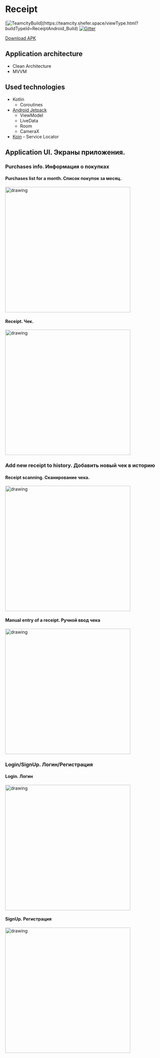 # Receipt

[![TeamcityBuild](https://teamcity.shefer.space/app/rest/builds/strob:(buildType:(project:(id:ReceiptAndroid)))/statusIcon.svg)](https://teamcity.shefer.space/viewType.html?buildTypeId=ReceiptAndroid_Build)
[![Gitter](https://badges.gitter.im/receipt-project/receipt-android.svg)](https://gitter.im/receipt-project/receipt-android?utm_source=badge&utm_medium=badge&utm_campaign=pr-badge)

[Download APK](https://receipt.shefer.space/android/distributions/)

## Application architecture
- Clean Architecture
- MVVM
## Used technologies
- Kotlin
  - Coroutines
- [Android Jetpack](https://developer.android.com/jetpack)
  - ViewModel
  - LiveData
  - Room
  - CameraX
- [Koin](https://insert-koin.io/) - Service Locator

## Application UI. Экраны приложения.

### Purchases info. Информация о покупках
#### Purchases list for a month. Список покупок за месяц.
<img src="https://i.ibb.co/mvFdWw5/photo-2020-07-26-15-28-30.jpg" alt="drawing" width="400"/>

#### Receipt. Чек.
<img src="https://i.ibb.co/qjKNkP4/photo-2020-07-26-15-28-29-2.jpg" alt="drawing" width="400"/>

### Add new receipt to history. Добавить новый чек в историю
#### Receipt scanning. Сканирование чека.
<img src="https://i.ibb.co/CWGGDk0/photo-2020-07-26-17-20-25.jpg" alt="drawing" width="400"/>

#### Manual entry of a receipt. Ручной ввод чека
<img src="https://i.ibb.co/thXDP3s/photo-2020-07-26-17-24-21.jpg" alt="drawing" width="400"/>

### Login/SignUp. Логин/Регистрация
#### Login. Логин
<img src="https://i.ibb.co/rp7zH1F/photo-2020-07-26-15-28-38.jpg" alt="drawing" width="400"/>

#### SignUp. Регистрация
<img src="https://i.ibb.co/G0SmSFJ/photo-2020-07-26-15-28-29.jpg" alt="drawing" width="400"/>

